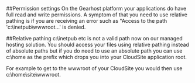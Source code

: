 ##Permission settings
On the Gearhost platform your applications do have full read and write permissions.
 A symptom of that you need to use relative pathing is if you are receiving an error such as
"Access to the path 'c:\inetpub\wwwroot\...' is denied.

##Relative pathing
c:\inetpub etc is not a valid path now on our managed hosting solution. You should access your files using relative pathing instead of absolute paths but if you do need to use an absolute path you can use c:\home as the prefix which drops you into your CloudSite application root. 

For example to get to the wwwroot of your CloudSite you would then use c:\home\site\wwwroot.


